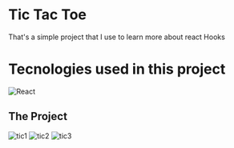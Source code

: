 # Tic Tac Toe

That's a simple project that I use to learn more about react Hooks

# Tecnologies used in this project

![React](https://img.shields.io/badge/ReactJs-000?style=for-the-badge&logo=react&logoColor=blue)

## The Project
![tic1](https://user-images.githubusercontent.com/52840354/143719337-f0c955df-eb4a-4f96-9e9a-76f81d122dd2.png)
![tic2](https://user-images.githubusercontent.com/52840354/143719383-a9db0f6e-4ae1-423b-8311-799d04a659d0.png)
![tic3](https://user-images.githubusercontent.com/52840354/143719438-24d4f328-0b52-421e-af13-a31c79079e75.png)

